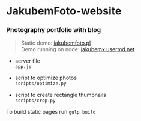 # JakubemFoto-website

### Photography portfolio with blog

> Static demo: [jakubemfoto.pl](http://www.jakubemfoto.pl) <br>
> Demo running on node: [jakubemx.usermd.net](http://jakubemx.usermd.net)

- server file <br>
```app.js```

- script to optimize photos <br>
```scripts/optimize.py``` 

- script to create rectangle thumbnails <br>
```scripts/crop.py```

To build static pages run `gulp build`
